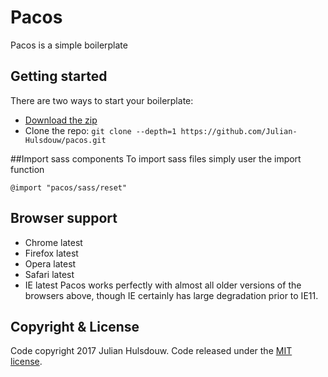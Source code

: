 # Pacos
Pacos is a simple boilerplate

## Getting started
There are two ways to start your boilerplate:
* [Download the zip](https://github.com/Julian-Hulsdouw/pacos/archive/master.zip)
* Clone the repo: `git clone --depth=1 https://github.com/Julian-Hulsdouw/pacos.git`

##Import sass components
To import sass files simply user the import function

`@import "pacos/sass/reset"`

## Browser support
* Chrome latest
* Firefox latest
* Opera latest
* Safari latest
* IE latest
Pacos works perfectly with almost all older versions of the browsers above, though IE certainly has large degradation prior to IE11.

## Copyright & License
Code copyright 2017 Julian Hulsdouw. Code released under the [MIT license](https://github.com/Julian-Hulsdouw/pacos/blob/master/LICENSE).
